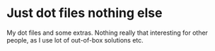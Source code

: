 # Just dot files nothing else

My dot files and some extras.
Nothing really that interesting for other people, as I use lot of out-of-box solutions etc.


